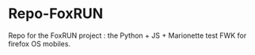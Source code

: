 # Repo-FoxRUN
Repo for the FoxRUN project : the Python + JS + Marionette test FWK for firefox OS mobiles.
